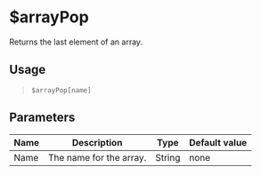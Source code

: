 # $arrayPop
Returns the last element of an array.
## Usage
> `$arrayPop[name]`
## Parameters
| Name |       Description       |  Type  | Default value |
|------|-------------------------|--------|---------------|
| Name | The name for the array. | String | none          |
